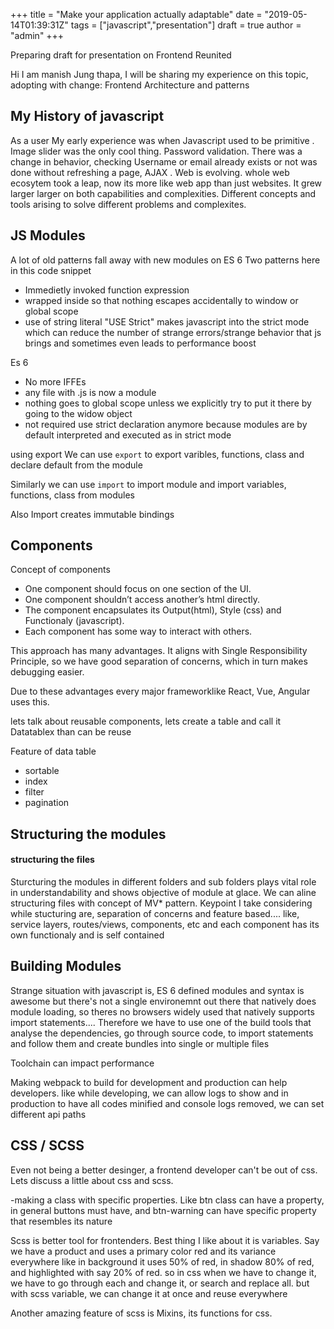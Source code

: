 +++
title = "Make your application actually adaptable"
date = "2019-05-14T01:39:31Z"
tags = ["javascript","presentation"]
draft = true
author = "admin"
+++

Preparing draft for presentation on Frontend Reunited

Hi I am manish Jung thapa, I will be sharing my experience on this topic, adopting with change: Frontend Architecture and patterns

## My History of javascript

As a user My early experience was when Javascript used to be primitive . Image slider was the only cool thing. Password validation.
There was a change in behavior, checking Username or email already exists or not was done without refreshing a page, AJAX .
Web is evolving.
whole web ecosytem took a leap, now its more like web app than just websites. It grew larger larger on both capabilities and complexities.
Different concepts and tools arising to solve different problems and complexites.

## JS Modules

A lot of old patterns fall away with new modules on ES 6
Two patterns here in this code snippet

- Immedietly invoked function expression
- wrapped inside so that nothing escapes accidentally to window or global scope
- use of string literal "USE Strict" makes javascript into the strict mode which can reduce the number of strange errors/strange behavior that js brings and sometimes even leads to performance boost

Es 6

- No more IFFEs
- any file with .js is now a module
- nothing goes to global scope unless we explicitly try to put it there by going to the widow object
- not required use strict declaration anymore because modules are by default interpreted and executed as in strict mode

using export
We can use `export` to export varibles, functions, class and declare default from the module

Similarly we can use `import` to import module and import variables, functions, class from modules

Also Import creates immutable bindings

## Components

Concept of components

- One component should focus on one section of the UI.
- One component shouldn’t access another’s html directly.
- The component encapsulates its Output(html), Style (css) and Functionaly (javascript).
- Each component has some way to interact with others.

This approach has many advantages. It aligns with Single Responsibility Principle, so we have good separation of concerns, which in turn makes debugging easier.

Due to these advantages every major frameworklike React, Vue, Angular uses this.

lets talk about reusable components, lets create a table and call it Datatablex than can be reuse

Feature of data table

- sortable
- index
- filter
- pagination

## Structuring the modules

#### structuring the files

Sturcturing the modules in different folders and sub folders plays vital role in understandability and shows objective of module at glace. We can aline structuring files with concept of MV\* pattern. Keypoint I take considering while stucturing are, separation of concerns and feature based.... like, service layers, routes/views, components, etc and each component has its own functionaly and is self contained

## Building Modules

Strange situation with javascript is, ES 6 defined modules and syntax is awesome but there's not a single environemnt out there that natively does module loading, so theres no browsers widely used that natively supports import statements....
Therefore we have to use one of the build tools that analyse the dependencies, go through source code, to import statements and follow them and create bundles into single or multiple files

Toolchain can impact performance

Making webpack to build for development and production can help developers. like while developing, we can allow logs to show and in production to have all codes minified and console logs removed, we can set different api paths

## CSS / SCSS

Even not being a better desinger, a frontend developer can't be out of css. Lets discuss a little about css and scss.

-making a class with specific properties. Like btn class can have a property, in general buttons must have, and btn-warning can have specific property that resembles its nature

Scss is better tool for frontenders. Best thing I like about it is variables. Say we have a product and uses a primary color red and its variance everywhere like in background it uses 50% of red, in shadow 80% of red, and highlighted with say 20% of red. so in css when we have to change it, we have to go through each and change it, or search and replace all. but with scss variable, we can change it at once and reuse everywhere

Another amazing feature of scss is Mixins, its functions for css.
